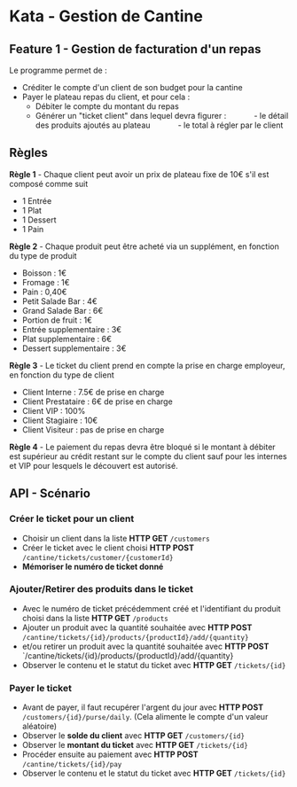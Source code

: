 ﻿# Kata - Gestion de Cantine

## Feature 1 - Gestion de facturation d'un repas
Le programme permet de :

- Créditer le compte d'un client de son budget pour la cantine
- Payer le plateau repas du client, et pour cela :
  - Débiter le compte du montant du repas
  - Générer un "ticket client" dans lequel devra figurer :
        - le détail des produits ajoutés au plateau
        - le total à régler par le client

## Règles
**Règle 1** - Chaque client peut avoir un prix de plateau fixe de 10€ s'il est composé comme suit

- 1 Entrée
- 1 Plat
- 1 Dessert
- 1 Pain 

**Règle 2** - Chaque produit peut être acheté via un supplément, en fonction du type de produit

- Boisson : 1€
- Fromage : 1€
- Pain : 0,40€
- Petit Salade Bar : 4€
- Grand Salade Bar : 6€
- Portion de fruit : 1€
- Entrée supplementaire : 3€
- Plat supplementaire : 6€
- Dessert supplementaire : 3€ 

**Règle 3** - Le ticket du client prend en compte la prise en charge employeur, en fonction du type de client
 
- Client Interne : 7.5€ de prise en charge
- Client Prestataire : 6€ de prise en charge
- Client VIP : 100%
- Client Stagiaire : 10€
- Client Visiteur : pas de prise en charge

**Règle 4** - Le paiement du repas devra être bloqué si le montant à débiter est supérieur au crédit restant sur le compte du client sauf pour les internes et VIP pour lesquels le découvert est autorisé.

## API - Scénario
### Créer le ticket pour un client
- Choisir un client dans la liste **HTTP GET** `/customers`
- Créer le ticket avec le client choisi **HTTP POST** `/cantine/tickets/customer/{customerId}`
- __Mémoriser le numéro de ticket donné__

### Ajouter/Retirer des produits dans le ticket
- Avec le numéro de ticket précédemment créé et l'identifiant du produit choisi dans la liste **HTTP GET** `/products`
- Ajouter un produit avec la quantité souhaitée avec **HTTP POST** `/cantine/tickets/{id}/products/{productId}/add/{quantity}`
- et/ou retirer un produit avec la quantité souhaitée avec **HTTP POST** `/cantine/tickets/{id}/products/{productId}/add/{quantity}
- Observer le contenu et le statut du ticket avec **HTTP GET** `/tickets/{id}`

### Payer le ticket
- Avant de payer, il faut recupérer l'argent du jour avec **HTTP POST** `/customers/{id}/purse/daily`. (Cela alimente le compte d'un valeur  aléatoire)
- Observer le **solde du client** avec **HTTP GET** `/customers/{id}`
- Observer le **montant du ticket** avec **HTTP GET** `/tickets/{id}`
- Procéder ensuite au paiement avec **HTTP POST** `/cantine/tickets/{id}/pay`
- Observer le contenu et le statut du ticket avec **HTTP GET** `/tickets/{id}`